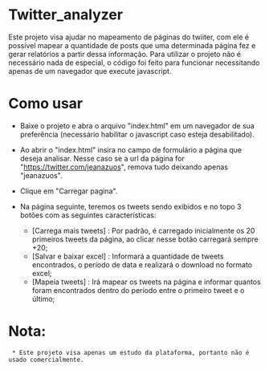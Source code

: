 # Twitter_analyzer
Este projeto visa ajudar no mapeamento de páginas do twiiter, com ele é possível mapear  a quantidade de posts que uma determinada página fez e gerar relatórios a partir dessa informação. Para utilizar o projeto não é necessário nada de especial, o código foi feito para funcionar necessitando apenas de um navegador que execute javascript.


# Como usar
* Baixe o projeto e abra o arquivo "index.html" em um navegador de sua preferência (necessário habilitar o javascript caso esteja desabilitado).
* Ao abrir o "index.html" insira no campo de formulário a página que deseja analisar. Nesse caso se a url da página for "https://twitter.com/jeanazuos", remova tudo deixando apenas "jeanazuos".
* Clique em "Carregar pagina".

* Na página seguinte, teremos os tweets sendo exibidos e no topo 3 botões com as seguintes características:
     * [Carrega mais tweets] : Por padrão, é carregado inicialmente os 20 primeiros tweets da página, ao clicar nesse botão carregará sempre +20;
     * [Salvar e baixar excel] : Informará a quantidade de tweets encontrados, o período de data e realizará o download no formato excel;
     * [Mapeia tweets] : Irá mapear os tweets na página e informar quantos foram encontrados dentro do período entre o primeiro tweet e o último;
     
# Nota:
     * Este projeto visa apenas um estudo da plataforma, portanto não é usado comercialmente.
